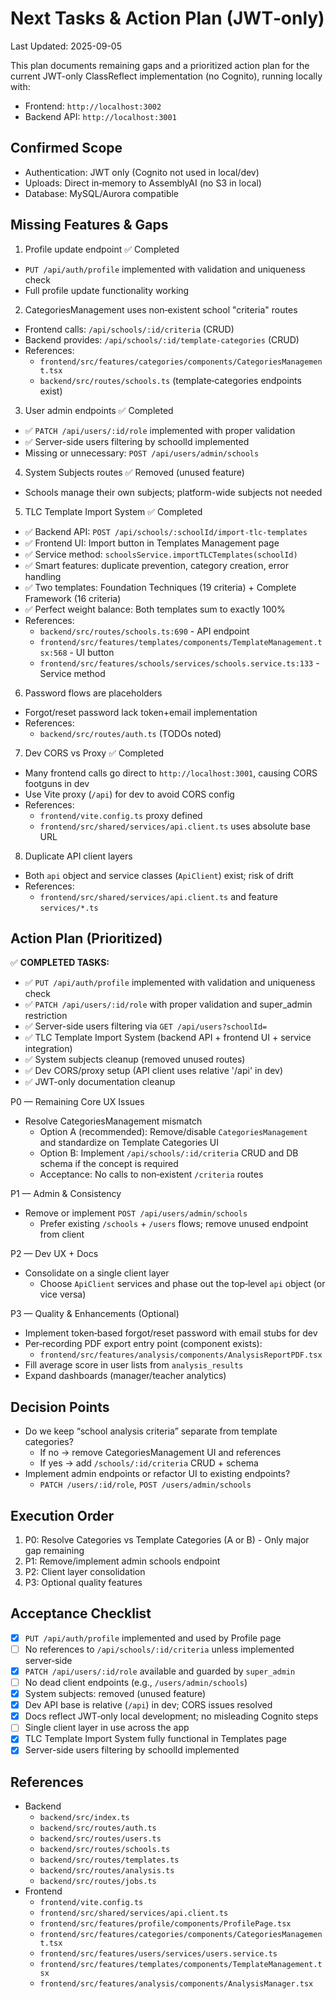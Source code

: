 # Next Tasks & Action Plan (JWT‑only)

Last Updated: 2025-09-05

This plan documents remaining gaps and a prioritized action plan for the current JWT-only ClassReflect implementation (no Cognito), running locally with:
- Frontend: `http://localhost:3002`
- Backend API: `http://localhost:3001`

## Confirmed Scope
- Authentication: JWT only (Cognito not used in local/dev)
- Uploads: Direct in‑memory to AssemblyAI (no S3 in local)
- Database: MySQL/Aurora compatible

## Missing Features & Gaps
1) Profile update endpoint ✅ Completed
- `PUT /api/auth/profile` implemented with validation and uniqueness check
- Full profile update functionality working

2) CategoriesManagement uses non‑existent school "criteria" routes
- Frontend calls: `/api/schools/:id/criteria` (CRUD)
- Backend provides: `/api/schools/:id/template-categories` (CRUD)
- References:
  - `frontend/src/features/categories/components/CategoriesManagement.tsx`
  - `backend/src/routes/schools.ts` (template‑categories endpoints exist)

3) User admin endpoints ✅ Completed
- ✅ `PATCH /api/users/:id/role` implemented with proper validation
- ✅ Server-side users filtering by schoolId implemented
- Missing or unnecessary: `POST /api/users/admin/schools`

4) System Subjects routes ✅ Removed (unused feature)
- Schools manage their own subjects; platform-wide subjects not needed

5) TLC Template Import System ✅ Completed
- ✅ Backend API: `POST /api/schools/:schoolId/import-tlc-templates`
- ✅ Frontend UI: Import button in Templates Management page
- ✅ Service method: `schoolsService.importTLCTemplates(schoolId)`
- ✅ Smart features: duplicate prevention, category creation, error handling
- ✅ Two templates: Foundation Techniques (19 criteria) + Complete Framework (16 criteria)
- ✅ Perfect weight balance: Both templates sum to exactly 100%
- References:
  - `backend/src/routes/schools.ts:690` - API endpoint
  - `frontend/src/features/templates/components/TemplateManagement.tsx:568` - UI button
  - `frontend/src/features/schools/services/schools.service.ts:133` - Service method

6) Password flows are placeholders
- Forgot/reset password lack token+email implementation
- References:
  - `backend/src/routes/auth.ts` (TODOs noted)

7) Dev CORS vs Proxy ✅ Completed
- Many frontend calls go direct to `http://localhost:3001`, causing CORS footguns in dev
- Use Vite proxy (`/api`) for dev to avoid CORS config
- References:
  - `frontend/vite.config.ts` proxy defined
  - `frontend/src/shared/services/api.client.ts` uses absolute base URL

8) Duplicate API client layers
- Both `api` object and service classes (`ApiClient`) exist; risk of drift
- References:
  - `frontend/src/shared/services/api.client.ts` and feature `services/*.ts`

## Action Plan (Prioritized)

✅ **COMPLETED TASKS:**
- ✅ `PUT /api/auth/profile` implemented with validation and uniqueness check
- ✅ `PATCH /api/users/:id/role` with proper validation and super_admin restriction
- ✅ Server-side users filtering via `GET /api/users?schoolId=` 
- ✅ TLC Template Import System (backend API + frontend UI + service integration)
- ✅ System subjects cleanup (removed unused routes)
- ✅ Dev CORS/proxy setup (API client uses relative '/api' in dev)
- ✅ JWT-only documentation cleanup

P0 — Remaining Core UX Issues  
- Resolve CategoriesManagement mismatch
  - Option A (recommended): Remove/disable `CategoriesManagement` and standardize on Template Categories UI
  - Option B: Implement `/api/schools/:id/criteria` CRUD and DB schema if the concept is required
  - Acceptance: No calls to non‑existent `/criteria` routes

P1 — Admin & Consistency
- Remove or implement `POST /api/users/admin/schools`
  - Prefer existing `/schools` + `/users` flows; remove unused endpoint from client

P2 — Dev UX + Docs  
- Consolidate on a single client layer
  - Choose `ApiClient` services and phase out the top‑level `api` object (or vice versa)

P3 — Quality & Enhancements (Optional)
- Implement token‑based forgot/reset password with email stubs for dev
- Per‑recording PDF export entry point (component exists):
  - `frontend/src/features/analysis/components/AnalysisReportPDF.tsx`
- Fill average score in user lists from `analysis_results`
- Expand dashboards (manager/teacher analytics)

## Decision Points
- Do we keep “school analysis criteria” separate from template categories?
  - If no → remove CategoriesManagement UI and references
  - If yes → add `/schools/:id/criteria` CRUD + schema
- Implement admin endpoints or refactor UI to existing endpoints?
  - `PATCH /users/:id/role`, `POST /users/admin/schools`

## Execution Order
1) P0: Resolve Categories vs Template Categories (A or B) - Only major gap remaining
2) P1: Remove/implement admin schools endpoint
3) P2: Client layer consolidation  
4) P3: Optional quality features

## Acceptance Checklist
- [x] `PUT /api/auth/profile` implemented and used by Profile page
- [ ] No references to `/api/schools/:id/criteria` unless implemented server‑side  
- [x] `PATCH /api/users/:id/role` available and guarded by `super_admin`
- [ ] No dead client endpoints (e.g., `/users/admin/schools`)
- [x] System subjects: removed (unused feature)
- [x] Dev API base is relative (`/api`) in dev; CORS issues resolved
- [x] Docs reflect JWT‑only local development; no misleading Cognito steps
- [ ] Single client layer in use across the app
- [x] TLC Template Import System fully functional in Templates page
- [x] Server-side users filtering by schoolId implemented

## References
- Backend
  - `backend/src/index.ts`
  - `backend/src/routes/auth.ts`
  - `backend/src/routes/users.ts`
  - `backend/src/routes/schools.ts`
  - `backend/src/routes/templates.ts`
  - `backend/src/routes/analysis.ts`
  - `backend/src/routes/jobs.ts`
- Frontend
  - `frontend/vite.config.ts`
  - `frontend/src/shared/services/api.client.ts`
  - `frontend/src/features/profile/components/ProfilePage.tsx`
  - `frontend/src/features/categories/components/CategoriesManagement.tsx`
  - `frontend/src/features/users/services/users.service.ts`
  - `frontend/src/features/templates/components/TemplateManagement.tsx`
  - `frontend/src/features/analysis/components/AnalysisManager.tsx`
